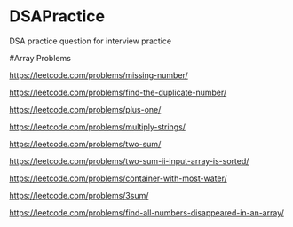 # DSAPractice
DSA practice question for interview practice 

#Array Problems

https://leetcode.com/problems/missing-number/

https://leetcode.com/problems/find-the-duplicate-number/

https://leetcode.com/problems/plus-one/

https://leetcode.com/problems/multiply-strings/

https://leetcode.com/problems/two-sum/

https://leetcode.com/problems/two-sum-ii-input-array-is-sorted/

https://leetcode.com/problems/container-with-most-water/

https://leetcode.com/problems/3sum/

https://leetcode.com/problems/find-all-numbers-disappeared-in-an-array/

